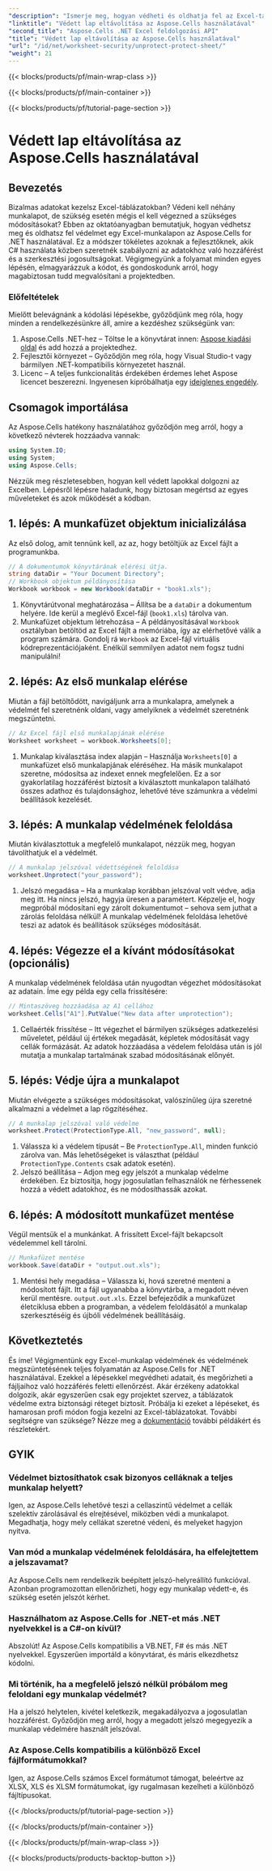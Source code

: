 ```yaml
---
"description": "Ismerje meg, hogyan védheti és oldhatja fel az Excel-táblázatok védelmét .NET-ben az Aspose.Cells használatával. Kövesse ezt a lépésenkénti útmutatót a munkalapjai védelméhez."
"linktitle": "Védett lap eltávolítása az Aspose.Cells használatával"
"second_title": "Aspose.Cells .NET Excel feldolgozási API"
"title": "Védett lap eltávolítása az Aspose.Cells használatával"
"url": "/id/net/worksheet-security/unprotect-protect-sheet/"
"weight": 21
---
```


{{< blocks/products/pf/main-wrap-class >}}

{{< blocks/products/pf/main-container >}}

{{< blocks/products/pf/tutorial-page-section >}}

# Védett lap eltávolítása az Aspose.Cells használatával

## Bevezetés
Bizalmas adatokat kezelsz Excel-táblázatokban? Védeni kell néhány munkalapot, de szükség esetén mégis el kell végezned a szükséges módosításokat? Ebben az oktatóanyagban bemutatjuk, hogyan védhetsz meg és oldhatsz fel védelmet egy Excel-munkalapon az Aspose.Cells for .NET használatával. Ez a módszer tökéletes azoknak a fejlesztőknek, akik C# használata közben szeretnék szabályozni az adatokhoz való hozzáférést és a szerkesztési jogosultságokat. Végigmegyünk a folyamat minden egyes lépésén, elmagyarázzuk a kódot, és gondoskodunk arról, hogy magabiztosan tudd megvalósítani a projektedben.
### Előfeltételek
Mielőtt belevágnánk a kódolási lépésekbe, győződjünk meg róla, hogy minden a rendelkezésünkre áll, amire a kezdéshez szükségünk van:
1. Aspose.Cells .NET-hez – Töltse le a könyvtárat innen: [Aspose kiadási oldal](https://releases.aspose.com/cells/net/) és add hozzá a projektedhez.
2. Fejlesztői környezet – Győződjön meg róla, hogy Visual Studio-t vagy bármilyen .NET-kompatibilis környezetet használ.
3. Licenc – A teljes funkcionalitás érdekében érdemes lehet Aspose licencet beszerezni. Ingyenesen kipróbálhatja egy [ideiglenes engedély](https://purchase.aspose.com/temporary-license/).
## Csomagok importálása
Az Aspose.Cells hatékony használatához győződjön meg arról, hogy a következő névterek hozzáadva vannak:
```csharp
using System.IO;
using System;
using Aspose.Cells;
```
Nézzük meg részletesebben, hogyan kell védett lapokkal dolgozni az Excelben. Lépésről lépésre haladunk, hogy biztosan megértsd az egyes műveleteket és azok működését a kódban.
## 1. lépés: A munkafüzet objektum inicializálása
Az első dolog, amit tennünk kell, az az, hogy betöltjük az Excel fájlt a programunkba.
```csharp
// A dokumentumok könyvtárának elérési útja.
string dataDir = "Your Document Directory";
// Workbook objektum példányosítása
Workbook workbook = new Workbook(dataDir + "book1.xls");
```
1. Könyvtárútvonal meghatározása – Állítsa be a `dataDir` a dokumentum helyére. Ide kerül a meglévő Excel-fájl (`book1.xls`) tárolva van.
2. Munkafüzet objektum létrehozása – A példányosításával `Workbook` osztályban betöltöd az Excel fájlt a memóriába, így az elérhetővé válik a program számára.
Gondolj rá `Workbook` az Excel-fájl virtuális kódreprezentációjaként. Enélkül semmilyen adatot nem fogsz tudni manipulálni!
## 2. lépés: Az első munkalap elérése
Miután a fájl betöltődött, navigáljunk arra a munkalapra, amelynek a védelmét fel szeretnénk oldani, vagy amelyiknek a védelmét szeretnénk megszüntetni.
```csharp
// Az Excel fájl első munkalapjának elérése
Worksheet worksheet = workbook.Worksheets[0];
```
1. Munkalap kiválasztása index alapján – Használja `Worksheets[0]` a munkafüzet első munkalapjának eléréséhez. Ha másik munkalapot szeretne, módosítsa az indexet ennek megfelelően.
Ez a sor gyakorlatilag hozzáférést biztosít a kiválasztott munkalapon található összes adathoz és tulajdonsághoz, lehetővé téve számunkra a védelmi beállítások kezelését.
## 3. lépés: A munkalap védelmének feloldása
Miután kiválasztottuk a megfelelő munkalapot, nézzük meg, hogyan távolíthatjuk el a védelmét.
```csharp
// A munkalap jelszóval védettségének feloldása
worksheet.Unprotect("your_password");
```
1. Jelszó megadása – Ha a munkalap korábban jelszóval volt védve, adja meg itt. Ha nincs jelszó, hagyja üresen a paramétert.
Képzelje el, hogy megpróbál módosítani egy zárolt dokumentumot – sehova sem juthat a zárolás feloldása nélkül! A munkalap védelmének feloldása lehetővé teszi az adatok és beállítások szükséges módosítását.
## 4. lépés: Végezze el a kívánt módosításokat (opcionális)
A munkalap védelmének feloldása után nyugodtan végezhet módosításokat az adatain. Íme egy példa egy cella frissítésére:
```csharp
// Mintaszöveg hozzáadása az A1 cellához
worksheet.Cells["A1"].PutValue("New data after unprotection");
```
1. Cellaérték frissítése – Itt végezhet el bármilyen szükséges adatkezelési műveletet, például új értékek megadását, képletek módosítását vagy cellák formázását.
Az adatok hozzáadása a védelem feloldása után is jól mutatja a munkalap tartalmának szabad módosításának előnyét.
## 5. lépés: Védje újra a munkalapot
Miután elvégezte a szükséges módosításokat, valószínűleg újra szeretné alkalmazni a védelmet a lap rögzítéséhez.
```csharp
// A munkalap jelszóval való védelme
worksheet.Protect(ProtectionType.All, "new_password", null);
```
1. Válassza ki a védelem típusát – Be `ProtectionType.All`, minden funkció zárolva van. Más lehetőségeket is választhat (például `ProtectionType.Contents` csak adatok esetén).
2. Jelszó beállítása – Adjon meg egy jelszót a munkalap védelme érdekében. Ez biztosítja, hogy jogosulatlan felhasználók ne férhessenek hozzá a védett adatokhoz, és ne módosíthassák azokat.
## 6. lépés: A módosított munkafüzet mentése
Végül mentsük el a munkánkat. A frissített Excel-fájlt bekapcsolt védelemmel kell tárolni.
```csharp
// Munkafüzet mentése
workbook.Save(dataDir + "output.out.xls");
```
1. Mentési hely megadása – Válassza ki, hová szeretné menteni a módosított fájlt. Itt a fájl ugyanabba a könyvtárba, a megadott néven kerül mentésre. `output.out.xls`.
Ezzel befejeződik a munkafüzet életciklusa ebben a programban, a védelem feloldásától a munkalap szerkesztéséig és újbóli védelmének beállításáig.

## Következtetés
És íme! Végigmentünk egy Excel-munkalap védelmének és védelmének megszüntetésének teljes folyamatán az Aspose.Cells for .NET használatával. Ezekkel a lépésekkel megvédheti adatait, és megőrizheti a fájljaihoz való hozzáférés feletti ellenőrzést. 
Akár érzékeny adatokkal dolgozik, akár egyszerűen csak egy projektet szervez, a táblázatok védelme extra biztonsági réteget biztosít. Próbálja ki ezeket a lépéseket, és hamarosan profi módon fogja kezelni az Excel-táblázatokat. További segítségre van szüksége? Nézze meg a [dokumentáció](https://reference.aspose.com/cells/net/) további példákért és részletekért.
## GYIK
### Védelmet biztosíthatok csak bizonyos celláknak a teljes munkalap helyett?  
Igen, az Aspose.Cells lehetővé teszi a cellaszintű védelmet a cellák szelektív zárolásával és elrejtésével, miközben védi a munkalapot. Megadhatja, hogy mely cellákat szeretné védeni, és melyeket hagyjon nyitva.
### Van mód a munkalap védelmének feloldására, ha elfelejtettem a jelszavamat?  
Az Aspose.Cells nem rendelkezik beépített jelszó-helyreállító funkcióval. Azonban programozottan ellenőrizheti, hogy egy munkalap védett-e, és szükség esetén jelszót kérhet.
### Használhatom az Aspose.Cells for .NET-et más .NET nyelvekkel is a C#-on kívül?  
Abszolút! Az Aspose.Cells kompatibilis a VB.NET, F# és más .NET nyelvekkel. Egyszerűen importáld a könyvtárat, és máris elkezdhetsz kódolni.
### Mi történik, ha a megfelelő jelszó nélkül próbálom meg feloldani egy munkalap védelmét?  
Ha a jelszó helytelen, kivétel keletkezik, megakadályozva a jogosulatlan hozzáférést. Győződjön meg arról, hogy a megadott jelszó megegyezik a munkalap védelmére használt jelszóval.
### Az Aspose.Cells kompatibilis a különböző Excel fájlformátumokkal?  
Igen, az Aspose.Cells számos Excel formátumot támogat, beleértve az XLSX, XLS és XLSM formátumokat, így rugalmasan kezelheti a különböző fájltípusokat.


{{< /blocks/products/pf/tutorial-page-section >}}

{{< /blocks/products/pf/main-container >}}

{{< /blocks/products/pf/main-wrap-class >}}

{{< blocks/products/products-backtop-button >}}